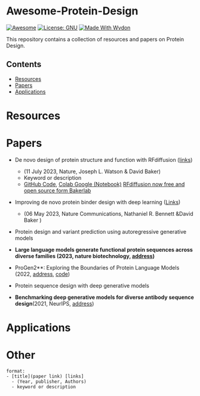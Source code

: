 # Awesome-Protein-Design
[![Awesome](https://web.wvdon.com/Awesome-Protein%20Design-blue)](https://github.com/wvdon/Awesome-Protein-Design) 
[![License: GNU](https://web.wvdon.com/License-GNU3-gree)](https://opensource.org/license/agpl-v3/)
[![Made With Wvdon](https://web.wvdon.com/Made%20with-Wvdon-purple)](https://github.com/wvdon/)

This repository contains a collection of resources and papers on Protein Design.


## Contents

- [Resources](#resources)
- [Papers](#papers)
- [Applications](#applications)



# Resources


# Papers

- De novo design of protein structure and function with RFdiffusion  ([links]( https://www.nature.com/articles/s41586-023-06415-8 )) 
	- (11 July 2023, Nature,  Joseph L. Watson & David Baker)
	- Keyword or description
	- [GitHub Code]( https://github.com/RosettaCommons/RFdiffusion ), [Colab Google (Notebook)](https://colab.research.google.com/github/sokrypton/ColabDesign/blob/v1.1.1/rf/examples/diffusion.ipynb) [RFdiffusion now free and open source form Bakerlab](https://www.bakerlab.org/2023/03/30/rf-diffusion-now-free-and-open-source/)

- Improving de novo protein binder design with deep learning ([Links](https://www.nature.com/articles/s41467-023-38328-5))
	- (06 May 2023, Nature Communications, Nathaniel R. Bennett &David Baker )


- Protein design and variant prediction using autoregressive generative models
- **Large language models generate functional protein sequences across diverse families (2023, nature biotechnology, [address](https://www.nature.com/articles/s41587-022-01618-2))** 

- ProGen2**: Exploring the Boundaries of Protein Language Models (2022, [address](https://arxiv.org/pdf/2206.13517.pdf), [code](https://github.com/salesforce/progen/tree/main/progen2))

- Protein sequence design with deep generative models
- **Benchmarking deep generative models for diverse antibody sequence design**(2021, NeurIPS, [address](https://arxiv.org/pdf/2111.06801.pdf))

# Applications



# Other

```text
format:
- [title](paper link) [links] 
  - (Year, publisher, Authors)
  - keyword or description
```
